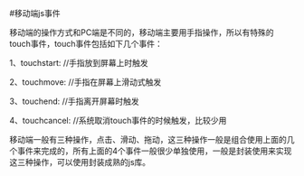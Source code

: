 #移动端js事件


移动端的操作方式和PC端是不同的，移动端主要用手指操作，所以有特殊的touch事件，touch事件包括如下几个事件：

1、touchstart: //手指放到屏幕上时触发

2、touchmove: //手指在屏幕上滑动式触发

3、touchend: //手指离开屏幕时触发

4、touchcancel: //系统取消touch事件的时候触发，比较少用

移动端一般有三种操作，点击、滑动、拖动，这三种操作一般是组合使用上面的几个事件来完成的，所有上面的4个事件一般很少单独使用，一般是封装使用来实现这三种操作，可以使用封装成熟的js库。